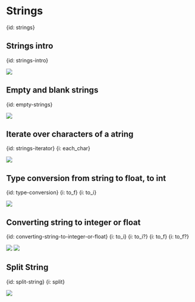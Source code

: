 # Strings
{id: strings}

## Strings intro
{id: strings-intro}

![](examples/strings/strings.cr)

## Empty and blank strings
{id: empty-strings}

![](examples/strings/empty_strings.cr)

## Iterate over characters of a atring
{id: strings-iterator}
{i: each_char}

![](examples/strings/string_iterator.cr)


## Type conversion  from string to float, to int
{id: type-conversion}
{i: to_f}
{i: to_i}

![](examples/strings/type_conversion.cr)

## Converting string to integer or float
{id: converting-string-to-integer-or-float}
{i: to_i}
{i: to_i?}
{i: to_f}
{i: to_f?}

![](examples/strings/convertable.cr)
![](examples/strings/convertable.out)

## Split String
{id: split-string}
{i: split}

![](examples/strings/split_string.cr)
